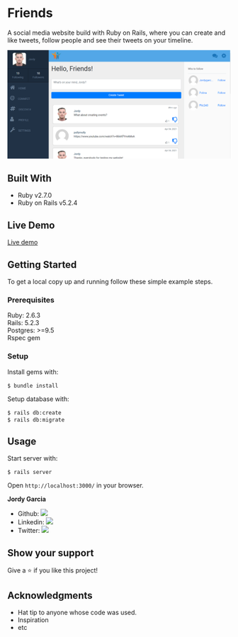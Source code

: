 # Friends

A social media website build with Ruby on Rails, where you can create and like tweets, follow people and see their tweets on your timeline.

![](app/assets/images/friends-pic.PNG)

## Built With

- Ruby v2.7.0
- Ruby on Rails v5.2.4

## Live Demo

[Live demo](https://friends-official.herokuapp.com/)

## Getting Started

To get a local copy up and running follow these simple example steps.

### Prerequisites

Ruby: 2.6.3  
Rails: 5.2.3  
Postgres: >=9.5  
Rspec gem

### Setup

Install gems with:

```
$ bundle install
```

Setup database with:

```
$ rails db:create
$ rails db:migrate
```

## Usage

Start server with:

```
$ rails server
```

Open `http://localhost:3000/` in your browser.

**Jordy Garcia**

- Github: [![](https://img.shields.io/badge/GitHub-100000?style=for-the-badge&logo=github&logoColor=white)](https://github.com/garciajordy/)
- Linkedin: [![](https://img.shields.io/badge/LinkedIn-0077B5?style=for-the-badge&logo=linkedin&logoColor=white)](https://www.linkedin.com/in/jordygarcia/)
- Twitter: [![](https://img.shields.io/badge/Twitter-1DA1F2?style=for-the-badge&logo=twitter&logoColor=white)](https://twitter.com/JordyGarcia1994)

## Show your support

Give a ⭐️ if you like this project!

## Acknowledgments

- Hat tip to anyone whose code was used.
- Inspiration
- etc
